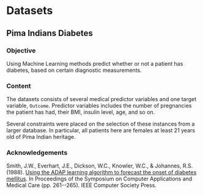 
# Datasets


## Pima Indians Diabetes

### Objective

Using Machine Learning methods predict whether or not a patient has diabetes, based on certain diagnostic measurements. 

### Content

The datasets consists of several medical predictor variables and one target variable, `Outcome`. Predictor variables includes the number of pregnancies the patient has had, their BMI, insulin level, age, and so on.

Several constraints were placed on the selection of these instances from a larger database. In particular, all patients here are females at least 21 years old of Pima Indian heritage.

### Acknowledgements

Smith, J.W., Everhart, J.E., Dickson, W.C., Knowler, W.C., & Johannes, R.S. (1988). [Using the ADAP learning algorithm to forecast the onset of diabetes mellitus](http://rexa.info/paper/04587c10a7c92baa01948f71f2513d5928fe8e81). In Proceedings of the Symposium on Computer Applications and Medical Care (pp. 261--265). IEEE Computer Society Press.
